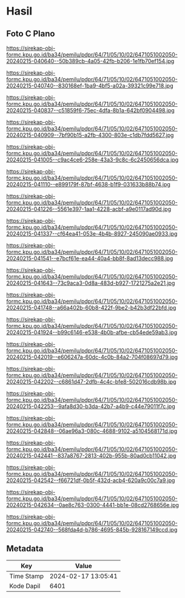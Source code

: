 # Hasil

## Foto C Plano

https://sirekap-obj-formc.kpu.go.id/ba34/pemilu/pdpr/64/71/05/10/02/6471051002050-20240215-040640--50b389cb-4a05-42fb-b206-1e1fb70ef154.jpg

https://sirekap-obj-formc.kpu.go.id/ba34/pemilu/pdpr/64/71/05/10/02/6471051002050-20240215-040740--830168ef-1ba9-4bf5-a02a-39321c99e718.jpg

https://sirekap-obj-formc.kpu.go.id/ba34/pemilu/pdpr/64/71/05/10/02/6471051002050-20240215-040837--c51859f6-75ec-4dfa-8b1a-642bf0904498.jpg

https://sirekap-obj-formc.kpu.go.id/ba34/pemilu/pdpr/64/71/05/10/02/6471051002050-20240215-040909--7bf90b15-a2fb-4300-803e-c1db7fdd5627.jpg

https://sirekap-obj-formc.kpu.go.id/ba34/pemilu/pdpr/64/71/05/10/02/6471051002050-20240215-041005--c9ac4ce6-258e-43a3-9c8c-6c2450656dca.jpg

https://sirekap-obj-formc.kpu.go.id/ba34/pemilu/pdpr/64/71/05/10/02/6471051002050-20240215-041110--e899179f-87bf-4638-b1f9-031633b88b74.jpg

https://sirekap-obj-formc.kpu.go.id/ba34/pemilu/pdpr/64/71/05/10/02/6471051002050-20240215-041226--5561e397-1aa1-4228-acbf-a9e0117ad90d.jpg

https://sirekap-obj-formc.kpu.go.id/ba34/pemilu/pdpr/64/71/05/10/02/6471051002050-20240215-041337--cf64ea41-053e-4b4b-8927-245090ae0933.jpg

https://sirekap-obj-formc.kpu.go.id/ba34/pemilu/pdpr/64/71/05/10/02/6471051002050-20240215-041541--e7bcf61e-ea44-40a4-bb8f-8ad13decc988.jpg

https://sirekap-obj-formc.kpu.go.id/ba34/pemilu/pdpr/64/71/05/10/02/6471051002050-20240215-041643--73c9aca3-0d8a-483d-b927-1721275a2e21.jpg

https://sirekap-obj-formc.kpu.go.id/ba34/pemilu/pdpr/64/71/05/10/02/6471051002050-20240215-041748--a66a402b-60b8-422f-9be2-b42b3df22bfd.jpg

https://sirekap-obj-formc.kpu.go.id/ba34/pemilu/pdpr/64/71/05/10/02/6471051002050-20240215-041924--b99c6146-e538-4b0b-afbe-cb54ede59ab3.jpg

https://sirekap-obj-formc.kpu.go.id/ba34/pemilu/pdpr/64/71/05/10/02/6471051002050-20240215-042019--e606247a-60dc-4c0b-84a2-704f08697d79.jpg

https://sirekap-obj-formc.kpu.go.id/ba34/pemilu/pdpr/64/71/05/10/02/6471051002050-20240215-042202--c6861d47-2dfb-4c4c-bfe8-502016cdb98b.jpg

https://sirekap-obj-formc.kpu.go.id/ba34/pemilu/pdpr/64/71/05/10/02/6471051002050-20240215-042253--9afa8d30-b3da-42b7-a4b9-c44e79011f7c.jpg

https://sirekap-obj-formc.kpu.go.id/ba34/pemilu/pdpr/64/71/05/10/02/6471051002050-20240215-042848--06ae96a3-080c-4688-9102-a5104568171d.jpg

https://sirekap-obj-formc.kpu.go.id/ba34/pemilu/pdpr/64/71/05/10/02/6471051002050-20240215-042441--837a8767-2813-402b-955b-80ad0cb11042.jpg

https://sirekap-obj-formc.kpu.go.id/ba34/pemilu/pdpr/64/71/05/10/02/6471051002050-20240215-042542--f66721df-0b5f-432d-acb4-620a9c00c7a9.jpg

https://sirekap-obj-formc.kpu.go.id/ba34/pemilu/pdpr/64/71/05/10/02/6471051002050-20240215-042634--0ae8c763-0300-4441-bb1e-08cd2768656e.jpg

https://sirekap-obj-formc.kpu.go.id/ba34/pemilu/pdpr/64/71/05/10/02/6471051002050-20240215-042740--568fda4d-b786-4695-845b-928167149ccd.jpg


## Metadata

| Key        | Value               |
| ---------- | ------------------- |
| Time Stamp | 2024-02-17 13:05:41 |
| Kode Dapil | 6401                |



